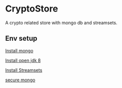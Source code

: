 # CryptoStore
A crypto related store with mongo db and streamsets. 

## Env setup 


[Install mongo](https://itsfoss.com/install-mongodb-ubuntu/#install-from-ubuntu-repository)

[Install open jdk 8](https://www.digitalocean.com/community/tutorials/how-to-install-java-with-apt-on-ubuntu-18-04)


[Install Streamsets](https://streamsets.com/documentation/datacollector/latest/help/datacollector/UserGuide/Installation/Install_title.html) 
 
 
[secure mongo](https://www.digitalocean.com/community/tutorials/how-to-install-and-secure-mongodb-on-ubuntu-16-04)
 
